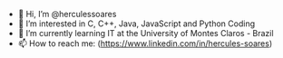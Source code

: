 - 👋 Hi, I’m @herculessoares
- 👀 I’m interested in C, C++, Java, JavaScript and Python Coding
- 🌱 I’m currently learning IT at the University of Montes Claros - Brazil
- 📫 How to reach me: (https://www.linkedin.com/in/hercules-soares)
